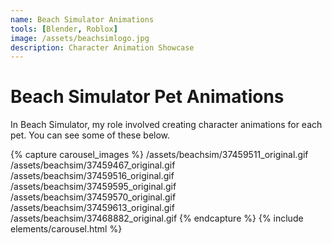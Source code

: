 ```yaml
---
name: Beach Simulator Animations
tools: [Blender, Roblox]
image: /assets/beachsimlogo.jpg
description: Character Animation Showcase
---
```


# Beach Simulator Pet Animations

In Beach Simulator, my role involved creating character animations for each pet. You can see some of these below.

{% capture carousel_images %}
/assets/beachsim/37459511_original.gif
/assets/beachsim/37459467_original.gif
/assets/beachsim/37459516_original.gif
/assets/beachsim/37459595_original.gif
/assets/beachsim/37459570_original.gif
/assets/beachsim/37459613_original.gif
/assets/beachsim/37468882_original.gif
{% endcapture %}
{% include elements/carousel.html %}